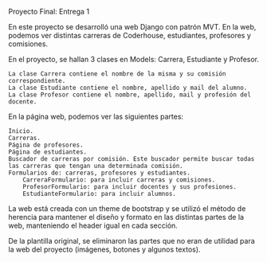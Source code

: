 Proyecto Final: Entrega 1

  En este proyecto se desarrolló una web Django con patrón MVT. En la web, podemos ver distintas carreras de Coderhouse, estudiantes, profesores y comisiones.

  En el proyecto, se hallan 3 clases en Models: Carrera, Estudiante y Profesor.
  
    La clase Carrera contiene el nombre de la misma y su comisión correspondiente.
    La clase Estudiante contiene el nombre, apellido y mail del alumno.
    La clase Profesor contiene el nombre, apellido, mail y profesión del docente.
    
  En la página web, podemos ver las siguientes partes:
  
    Inicio.
    Carreras.
    Página de profesores.
    Página de estudiantes.
    Buscador de carreras por comisión. Este buscador permite buscar todas las carreras que tengan una determinada comisión.
    Formularios de: carreras, profesores y estudiantes.
        CarreraFormulario: para incluir carreras y comisiones.  
        ProfesorFormulario: para incluir docentes y sus profesiones.
        EstudianteFormulario: para incluir alumnos.

  La web está creada con un theme de bootstrap y se utilizó el método de herencia para mantener el diseño y formato en las distintas partes de la web,
  manteniendo el header igual en cada sección.
  
  De la plantilla original, se eliminaron las partes que no eran de utilidad para la web del proyecto (imágenes, botones y algunos textos).




